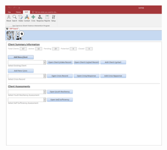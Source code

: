 <!-- ![SVIP Main Page](SVIPMain.png "SVIP Main Page") -->
![SVIP Main Page](MainPage.png "SVIP Main Page")

<!-- for sizing images -->
<!-- <img src="http://image.com/image.png" width="200" height="100" /> -->
